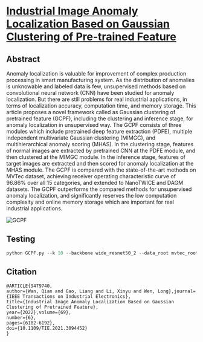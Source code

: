 # [Industrial Image Anomaly Localization Based on Gaussian Clustering of Pre-trained Feature](https://ieeexplore.ieee.org/document/9479740)

## Abstract

Anomaly localization is valuable for improvement of complex production processing in smart manufacturing system. As the distribution of anomalies is unknowable and labeled data is few, unsupervised methods based on convolutional neural network (CNN) have been studied for anomaly localization. But there are still problems for real industrial applications, in terms of localization accuracy, computation time, and memory storage. This article proposes a novel framework called as Gaussian clustering of pretrained feature (GCPF), including the clustering and inference stage, for anomaly localization in unsupervised way. The GCPF consists of three modules which include pretrained deep feature extraction (PDFE), multiple independent multivariate Gaussian clustering (MIMGC), and multihierarchical anomaly scoring (MHAS). In the clustering stage, features of normal images are extracted by pretrained CNN at the PDFE module, and then clustered at the MIMGC module. In the inference stage, features of target images are extracted and then scored for anomaly localization at the MHAS module. The GCPF is compared with the state-of-the-art methods on MVTec dataset, achieving receiver operating characteristic curve of 96.86% over all 15 categories, and extended to NanoTWICE and DAGM datasets. The GCPF outperforms the compared methods for unsupervised anomaly localization, and significantly reserves the low computation complexity and online memory storage which are important for real industrial applications.

![GCPF](./gcpf.bmp)

## Testing

```python
python GCPF.py --k 10 --backbone wide_resnet50_2 --data_root mvtec_root
```

## Citation

```
@ARTICLE{9479740,
author={Wan, Qian and Gao, Liang and Li, Xinyu and Wen, Long},journal={IEEE Transactions on Industrial Electronics},
title={Industrial Image Anomaly Localization Based on Gaussian Clustering of Pretrained Feature},
year={2022},volume={69},
number={6},
pages={6182-6192},
doi={10.1109/TIE.2021.3094452}
}
```

